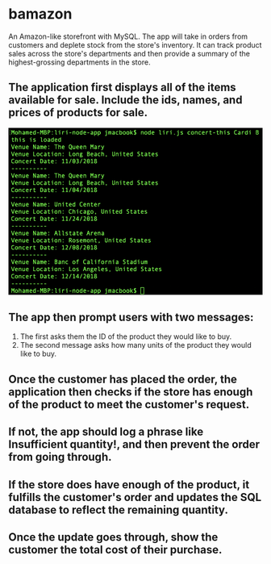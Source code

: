 # bamazon
An Amazon-like storefront with MySQL. The app will take in orders from customers and deplete stock from the store's inventory. It can track product sales across the store's departments and then provide a summary of the highest-grossing departments in the store.

## The application first displays all of the items available for sale. Include the ids, names, and prices of products for sale.
![Bamazon-customer](https://github.com/JrewGit/liri-node-app/blob/master/images/concert-this:cardi-b.png)

## The app then prompt users with two messages:
1. The first asks them the ID of the product they would like to buy.
2. The second message asks how many units of the product they would like to buy.

## Once the customer has placed the order, the application then checks if the store has enough of the product to meet the customer's request.

## If not, the app should log a phrase like Insufficient quantity!, and then prevent the order from going through.

## If the store does have enough of the product, it fulfills the customer's order and updates the SQL database to reflect the remaining quantity.

## Once the update goes through, show the customer the total cost of their purchase.
